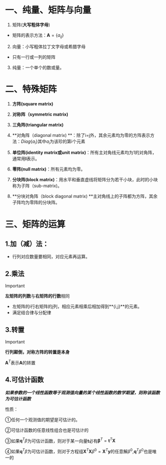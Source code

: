 # 一、纯量、矩阵与向量

1. 矩阵(**大写粗体字母**)

* 矩阵的表示方法：$\mathbf{A} =\left \{ a_{ij} \right \}$

2. 向量：小写粗体拉丁文字母或希腊字母

* 只有一行或一列的矩阵

3. 纯量：一个单个的数或量。

# 二、特殊矩阵

1. **方阵(square matrix)**
2. **对称阵（symmetric matrix)**

3. **三角阵(triangular matrix)**

4. **对角阵（diagonal matrix) **：除了i=j外，其余元素均为零的方阵表示方法：$Diag\left \{ a_i \right \}$其中$a_i$为该珍的第i个元素

5. **单位阵(identity matrix或unit matrix)**：所有主对角线元素均为1的对角阵，通常用**I**表示。

6. **零阵(null matrix)**：所有元素均为零。

7. **分块阵(block matrix)**：用水平和垂直虚线将矩阵分为若干小块，此时的小块称为子阵（sub-matrix)。

8. **分块对角阵（block diagonal matrix) **主对角线上的子阵都为方阵，其余子阵均为零阵的分块阵。

# 三、矩阵的运算

## 1.加（减）法：

* 行列对应数量要相同，对应元素再运算。

## 2.乘法

> [!IMPORTANT]
>
> **左矩阵的列数**与**右矩阵的行数**相同

* 左矩阵的i行右矩阵的j列，相应元素相乘后相加得到**{i,j}**的元素。
* 满足结合律与分配律

## 3.转置

> [!IMPORTANT]
>
> **行列颠倒，对称方阵的转置是本身**
> 
> $\mathbf{A}^T$表示$\mathbf{A}$的转置

## 4.可估计函数

***如果参数的一个线性函数等于观测值向量的某个线性函数的数学期望，则称该函数为可估计函数***

性质：

&#9312;任何一个观测值的期望是可估计的。

&#9313;可估计函数的任意线性组合也是可估计的

&#9314;如果$\mathbf{q}^{T}\beta$为可估计函数，则对于某一向量$\mathbf{t}$必有$\mathbf{\beta}^{T}=\mathbf{t}^{T}\mathbf{X}$

&#9315;如果$\mathbf{q}^{T}\beta$为可估计函数，则对于方程组$\mathbf{X}^{T}\mathbf{X}\beta^{0}=\mathbf{X}^{T}\mathbf{y}$的任意解$\beta^{0}$,$\mathbf{q}^{T}\beta^{0}$也是唯一的
